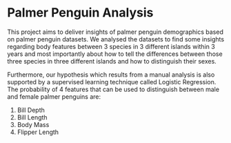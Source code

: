 # Palmer Penguin Analysis
This project aims to deliver insights of palmer penguin demographics based on palmer penguin datasets. We analysed the datasets to find some insights regarding body features between 3 species in 3 different islands within 3 years and most importantly about how to tell the differences between those three species in three different islands and how to distinguish their sexes. 

Furthermore, our hypothesis which results from a manual analysis is also supported by a supervised learning technique called Logistic Regression. The probability of 4 features that can be used to distinguish between male and female palmer penguins are:
1. Bill Depth
2. Bill Length
3. Body Mass
4. Flipper Length



